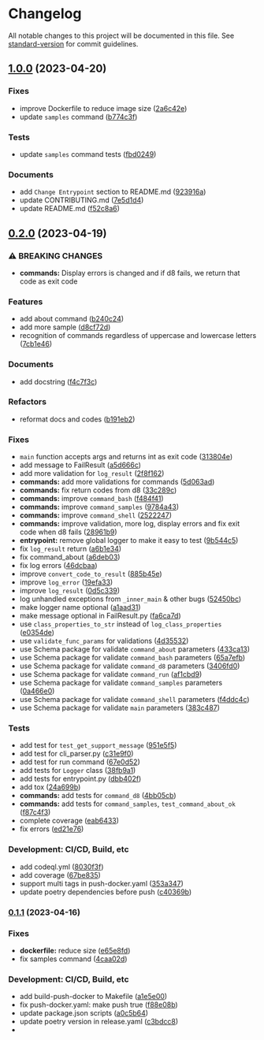 # Changelog

All notable changes to this project will be documented in this file. See [standard-version](https://github.com/conventional-changelog/standard-version) for commit guidelines.

## [1.0.0](https://github.com/HamidMolareza/v8-docker/compare/v0.2.0...v1.0.0) (2023-04-20)

### Fixes

* improve Dockerfile to reduce image size ([2a6c42e](https://github.com/HamidMolareza/v8-docker/commit/2a6c42ee4d99a924a9e3190c1d7251800d5bf47a))
* update `samples` command ([b774c3f](https://github.com/HamidMolareza/v8-docker/commit/b774c3fa64cf69774acedf8b6adaf1f455e7ab5a))

### Tests

* update `samples` command tests ([fbd0249](https://github.com/HamidMolareza/v8-docker/commit/fbd0249a5617547534b4b8c580a546bdb8abe1ee))


### Documents

* add `Change Entrypoint` section to README.md ([923916a](https://github.com/HamidMolareza/v8-docker/commit/923916ab0d92165848c74b4c2da31a1e04dc34a0))
* update CONTRIBUTING.md ([7e5d1d4](https://github.com/HamidMolareza/v8-docker/commit/7e5d1d497803053bbff716b53f5b968e86b975a0))
* update README.md ([f52c8a6](https://github.com/HamidMolareza/v8-docker/commit/f52c8a673cc5007b199589b6d7555462b53b5db6))


## [0.2.0](https://github.com/HamidMolareza/v8-docker/compare/v0.1.1...v0.2.0) (2023-04-19)


### ⚠ BREAKING CHANGES

* **commands:** Display errors is changed and if d8 fails, we return that code as exit code

### Features

* add about command ([b240c24](https://github.com/HamidMolareza/v8-docker/commit/b240c24595f65cbbdd01378876d4daead893ab32))
* add more sample ([d8cf72d](https://github.com/HamidMolareza/v8-docker/commit/d8cf72d77e8194b2fbc956a00d888ed9a80312a2))
* recognition of commands regardless of uppercase and lowercase letters ([7cb1e46](https://github.com/HamidMolareza/v8-docker/commit/7cb1e468cfbb9c6eef427a4009e05f932e4fdaeb))


### Documents

* add docstring ([f4c7f3c](https://github.com/HamidMolareza/v8-docker/commit/f4c7f3c2614e300cabf0318120df42614dbf8e6b))


### Refactors

* reformat docs and codes ([b191eb2](https://github.com/HamidMolareza/v8-docker/commit/b191eb2b46be07140548d73c35e88dca55f208a1))


### Fixes

* `main` function accepts args and returns int as exit code ([313804e](https://github.com/HamidMolareza/v8-docker/commit/313804e1710604ec4579cfdcc8e94a97a19bbf92))
* add message to FailResult ([a5d666c](https://github.com/HamidMolareza/v8-docker/commit/a5d666c44b1e46008fd5d8272c1650a641c42a7d))
* add more validation for `log_result` ([2f8f162](https://github.com/HamidMolareza/v8-docker/commit/2f8f1620b633e111e702822bcfb67a9f3fef20ad))
* **commands:** add more validations for commands ([5d063ad](https://github.com/HamidMolareza/v8-docker/commit/5d063ada226f3e08c28d1c15c639770daf78293b))
* **commands:** fix return codes from d8 ([33c289c](https://github.com/HamidMolareza/v8-docker/commit/33c289c73b55b4deba4c9e03cc6cce97556747f2))
* **commands:** improve `command_bash` ([f484f41](https://github.com/HamidMolareza/v8-docker/commit/f484f41d62caa72eb78530eca4fbd7f4196ddeda))
* **commands:** improve `command_samples` ([9784a43](https://github.com/HamidMolareza/v8-docker/commit/9784a43699a5401834aa2c1cbf212d64e23f278f))
* **commands:** improve `command_shell` ([2522247](https://github.com/HamidMolareza/v8-docker/commit/2522247de4f406b6649201e300b3697935c21d24))
* **commands:** improve validation, more log, display errors and fix exit code when d8 fails ([28961b9](https://github.com/HamidMolareza/v8-docker/commit/28961b935253fcc0b9b4432fb436c29131116a9d))
* **entrypoint:** remove global logger to make it easy to test ([9b544c5](https://github.com/HamidMolareza/v8-docker/commit/9b544c51cd81d9bb49296be20d6c0046c7110480))
* fix `log_result` return ([a6b1e34](https://github.com/HamidMolareza/v8-docker/commit/a6b1e3412ce7869f239cb0c8c73d5320005cd016))
* fix command_about ([a6deb03](https://github.com/HamidMolareza/v8-docker/commit/a6deb03c3387bc80a96998ac752f8688a694e2aa))
* fix log errors ([46dcbaa](https://github.com/HamidMolareza/v8-docker/commit/46dcbaa35395c4e9c92a4d301756a7050de7d2a0))
* improve `convert_code_to_result` ([885b45e](https://github.com/HamidMolareza/v8-docker/commit/885b45e58a67d9f01656531ec5ca63aa5d8623b9))
* improve `log_error` ([19efa33](https://github.com/HamidMolareza/v8-docker/commit/19efa33836371fe14b9900e44f9f4cf4412d8c45))
* improve `log_result` ([0d5c339](https://github.com/HamidMolareza/v8-docker/commit/0d5c3393020647f97b6ac3ec4882fe767b0f3d8f))
* log unhandled exceptions from `_inner_main` & other bugs ([52450bc](https://github.com/HamidMolareza/v8-docker/commit/52450bc295aaf80a8f75bfb3ef50acad089c8056))
* make logger name optional ([a1aad31](https://github.com/HamidMolareza/v8-docker/commit/a1aad314ef21272f4f4cecd5e915fb381244b6f6))
* make message optional in FailResult.py ([fa6ca7d](https://github.com/HamidMolareza/v8-docker/commit/fa6ca7d6bace3fbef22d494366d995182596fff8))
* use `class_properties_to_str` instead of `log_class_properties` ([e0354de](https://github.com/HamidMolareza/v8-docker/commit/e0354de26ddd2f1a19bbcbc8f879c4f7d206cb5b))
* use `validate_func_params` for validations ([4d35532](https://github.com/HamidMolareza/v8-docker/commit/4d3553234a648488dabda50b6cccb5a7d6bdaa69))
* use Schema package for validate `command_about` parameters ([433ca13](https://github.com/HamidMolareza/v8-docker/commit/433ca13d6d86d58d529a9603b0f65472f22324ca))
* use Schema package for validate `command_bash` parameters ([65a7efb](https://github.com/HamidMolareza/v8-docker/commit/65a7efb9b0c62ef1f585661de22fb632402035f7))
* use Schema package for validate `command_d8` parameters ([3406fd0](https://github.com/HamidMolareza/v8-docker/commit/3406fd016069379b8a3904348ead163b80700f92))
* use Schema package for validate `command_run` ([af1cbd9](https://github.com/HamidMolareza/v8-docker/commit/af1cbd9535710ea973a0a04c1f467be19faa127d))
* use Schema package for validate `command_samples` parameters ([0a466e0](https://github.com/HamidMolareza/v8-docker/commit/0a466e0159d55bd2d4199533568b94e9ad23ed92))
* use Schema package for validate `command_shell` parameters ([f4ddc4c](https://github.com/HamidMolareza/v8-docker/commit/f4ddc4c822fe735150ddfd55d6db6421b47bae3d))
* use Schema package for validate `main` parameters ([383c487](https://github.com/HamidMolareza/v8-docker/commit/383c4874b810931b75df4c45a17e39fe310fd81a))


### Tests

* add test for `test_get_support_message` ([951e5f5](https://github.com/HamidMolareza/v8-docker/commit/951e5f548da99c6989b8774936ecbae680988ab2))
* add test for cli_parser.py ([c31e9f0](https://github.com/HamidMolareza/v8-docker/commit/c31e9f03fc0b1a8eb95f78e832aaf0d3853e693b))
* add test for run command ([67e0d52](https://github.com/HamidMolareza/v8-docker/commit/67e0d524f9f0956d369d8ca0b7d66a37fe40546f))
* add tests for `Logger` class ([38fb9a1](https://github.com/HamidMolareza/v8-docker/commit/38fb9a1950ec9cb7053765f0c3f4fe228f3103e0))
* add tests for entrypoint.py ([dbb402f](https://github.com/HamidMolareza/v8-docker/commit/dbb402f92819d3ac70b328f602f8e8c0d6c0b893))
* add tox ([24a699b](https://github.com/HamidMolareza/v8-docker/commit/24a699b6119a3a21fbe8dd1cbca3e358245b8acf))
* **commands:** add tests for `command_d8` ([4bb05cb](https://github.com/HamidMolareza/v8-docker/commit/4bb05cb57f8c3e40b31398f96d49b219d163c4cc))
* **commands:** add tests for `command_samples`, `test_command_about_ok` ([f87c4f3](https://github.com/HamidMolareza/v8-docker/commit/f87c4f3d5fc02fef63913a82dc3bbd5bfe508d92))
* complete coverage ([eab6433](https://github.com/HamidMolareza/v8-docker/commit/eab6433e64856a00f910b9bc8009a2f132011be5))
* fix errors ([ed21e76](https://github.com/HamidMolareza/v8-docker/commit/ed21e76d33cdc2442cc883f00349e77d741c9538))


### Development: CI/CD, Build, etc

* add codeql.yml ([8030f3f](https://github.com/HamidMolareza/v8-docker/commit/8030f3f3e2e486ca465b52ddc68493e30d2890c7))
* add coverage ([67be835](https://github.com/HamidMolareza/v8-docker/commit/67be8356fd9edd1551927f89836373c842e940ea))
* support multi tags in push-docker.yaml ([353a347](https://github.com/HamidMolareza/v8-docker/commit/353a34704dc3a06e0f34a9ffe3e2635a3acda22e))
* update poetry dependencies before push ([c40369b](https://github.com/HamidMolareza/v8-docker/commit/c40369b5b958c468a908dc10fd2b0cf5ee4d4b42))

### [0.1.1](https://github.com/HamidMolareza/v8-docker/compare/v0.1.0...v0.1.1) (2023-04-16)

### Fixes

* **dockerfile:** reduce
  size ([e65e8fd](https://github.com/HamidMolareza/v8-docker/commit/e65e8fdc865c3383447c31ab12747be080f907eb))
* fix samples
  command ([4caa02d](https://github.com/HamidMolareza/v8-docker/commit/4caa02d99347e50d63609d976edcc3dc54c9448b))

### Development: CI/CD, Build, etc

* add build-push-docker to
  Makefile ([a1e5e00](https://github.com/HamidMolareza/v8-docker/commit/a1e5e0019a87ba516ff9346b364a40efb5caa263))
* fix push-docker.yaml: make push
  true ([f88e08b](https://github.com/HamidMolareza/v8-docker/commit/f88e08b869c0d315c136ccf9e12851d18472a698))
* update package.json
  scripts ([a0c5b64](https://github.com/HamidMolareza/v8-docker/commit/a0c5b64702c99e501fc0fc7de236fabb5693a0e4))
* update poetry version in
  release.yaml ([c3bdcc8](https://github.com/HamidMolareza/v8-docker/commit/c3bdcc8a7ebde170465cab080e4246d7fb4af999))
* 
